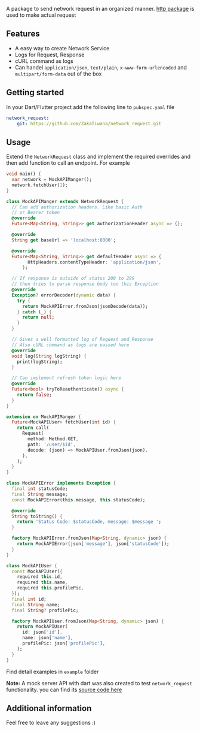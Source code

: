 <!-- 
This README describes the package. If you publish this package to pub.dev,
this README's contents appear on the landing page for your package.

For information about how to write a good package README, see the guide for
[writing package pages](https://dart.dev/guides/libraries/writing-package-pages). 

For general information about developing packages, see the Dart guide for
[creating packages](https://dart.dev/guides/libraries/create-library-packages)
and the Flutter guide for
[developing packages and plugins](https://flutter.dev/developing-packages). 
-->

A package to send network request in an organized manner. [http package](https://pub.dev/packages/http) is used to make actual request

## Features

- A easy way to create Network Service
- Logs for Request, Response
- cURL command as logs
- Can handel `application/json`, `text/plain`, `x-www-form-urlencoded` and `multipart/form-data` out of the box

## Getting started

In your Dart/Flutter project add the following line to `pubspec.yaml` file
```yaml
network_request:
    git: https://github.com/ZakaTiwana/network_request.git
```
 
## Usage
 
Extend the `NetworkRequest` class and implement the required overrides and then add function to call an endpoint. For example
```dart
void main() {
  var network = MockAPIManger();
  network.fetchUser(1);
}

class MockAPIManger extends NetworkRequest {
  // Can add authorization headers. Like basic Auth
  // or Bearer token
  @override
  Future<Map<String, String>> get authorizationHeader async => {};

  @override
  String get baseUrl => 'localhost:8080';

  @override
  Future<Map<String, String>> get defaultHeader async => {
        HttpHeaders.contentTypeHeader: 'application/json',
      };

  // If response is outside of status 200 to 299
  // then tries to parse response body too this Exception
  @override
  Exception? errorDecoder(dynamic data) {
    try {
      return MockAPIError.fromJson(jsonDecode(data));
    } catch (_) {
      return null;
    }
  }

  // Gives a well formatted log of Request and Response
  // Also cURL command as logs are passed here
  @override
  void log(String logString) {
    print(logString);
  }

  // Can implement refresh token logic here
  @override
  Future<bool> tryToReauthenticate() async {
    return false;
  }
}

extension on MockAPIManger {
  Future<MockAPIUser> fetchUser(int id) {
    return call(
      Request(
        method: Method.GET,
        path: '/user/$id',
        decode: (json) => MockAPIUser.fromJson(json),
      ),
    );
  }
}

class MockAPIError implements Exception {
  final int statusCode;
  final String message;
  const MockAPIError(this.message, this.statusCode);

  @override
  String toString() {
    return 'Status Code: $statusCode, message: $message ';
  }

  factory MockAPIError.fromJson(Map<String, dynamic> json) {
    return MockAPIError(json['message'], json['statusCode']);
  }
}

class MockAPIUser {
  const MockAPIUser({
    required this.id,
    required this.name,
    required this.profilePic,
  });
  final int id;
  final String name;
  final String? profilePic;

  factory MockAPIUser.fromJson(Map<String, dynamic> json) {
    return MockAPIUser(
      id: json['id'],
      name: json['name'],
      profilePic: json['profilePic'],
    );
  }
}
```

Find detail examples in `example` folder

**Note:** A mock server API with dart was also created to test `network_request` functionality. you can find its [source code here](https://github.com/ZakaTiwana/network_request_mock_api)
## Additional information

Feel free to leave any suggestions :) 

